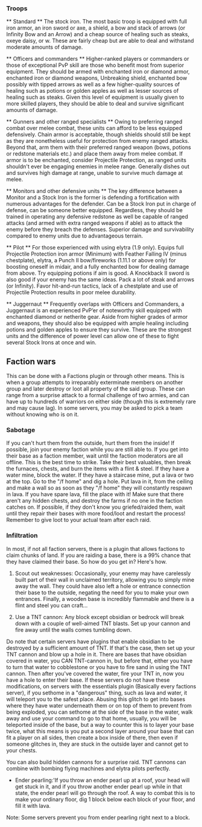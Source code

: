 ### Troops
** Standard **
The stock iron. The most basic troop is equipped with full iron armor, an iron sword or axe, a shield, a bow and stack of arrows (or Infinity Bow and an Arrow) and a cheap source of healing such as steaks, oxeye daisy, or w. These are fairly cheap but are able to deal and withstand moderate amounts of damage.

** Officers and commanders **
Higher-ranked players or commanders or those of exceptional PvP skill are those who benefit most from superior equipment. They should be armed with enchanted iron or diamond armor, enchanted iron or diamond weapons, Unbreaking shield, enchanted bow possibly with tipped arrows as well as a few higher-quality sources of healing such as potions or golden apples as well as lesser sources of healing such as steaks. Given this level of equipment is usually given to more skilled players, they should be able to deal and survive significant amounts of damage.

** Gunners and other ranged specialists **
Owing to preferring ranged combat over melee combat, these units can afford to be less equipped defensively. Chain armor is acceptable, though shields should still be kept as they are nonetheless useful for protection from enemy ranged attacks. Beyond that, arm them with their preferred ranged weapon (bows, potions or redstone materials etc.) and place them away from melee combat. If armor is to be enchanted, consider Projectile Protection, as ranged units shouldn't ever be engaging enemies in melee range. Generally dishes out and survives high damage at range, unable to survive much damage at melee.

** Monitors and other defensive units **
The key difference between a Monitor and a Stock Iron is the former is defending a fortification with numerous advantages for the defender. Can be a Stock Iron put in charge of defense, can be someone better equipped. Regardless, they should be trained in operating any defensive redstone as well be capable of ranged attacks (and armed with extra ranged weapons if able) as to attack the enemy before they breach the defenses. Superior damage and survivability compared to enemy units due to advantageous terrain.

** Pilot **
For those experienced with using elytra (1.9 only). Equips full Projectile Protection iron armor (Minimum) with Feather Falling IV (minus chestplate), elytra, a Punch II bow/fireworks (1.11.1 or above only) for boosting oneself in midair, and a fully enchanted bow for dealing damage from above. Try equipping potions if aim is good. A Knockback II sword is also good if your enemy has the same ideas. Pack a lot of steak and arrows (or Infinity). Favor hit-and-run tactics, lack of a chestplate and use of Projectile Protection results in poor melee durability. 

** Juggernaut **
Frequently overlaps with Officers and Commanders, a Juggernaut is an experienced PvP’er of noteworthy skill equipped with enchanted diamond or netherite gear. Aside from higher grades of armor and weapons, they should also be equipped with ample healing including potions and golden apples to ensure they survive. These are the strongest units and the difference of power level can allow one of these to fight several Stock Irons at once and win.

## Faction wars
This can be done with a Factions plugin or through other means. 
This is when a group attempts to irreparably exterminate members on another group and later destroy or loot all property of the said group. 
These can range from a surprise attack to a formal challenge of two armies, and can have up to hundreds of warriors on either side (though this is extremely rare and may cause lag). 
In some servers, you may be asked to pick a team without knowing who is on it.

### Sabotage
If you can't hurt them from the outside, hurt them from the inside! 
If possible, join your enemy faction while you are still able to.
If you get into their base as a faction member, wait until the faction moderators are all offline. This is the best time to strike.
Take their best valuables, then break the furnaces, chests, and burn the items with a flint & steel. If they have a water mine, block the water. If they have a staircase mine, put a lava or two at the top. Go to the "/f home" and dig a hole. Put lava in it, from the ceiling and make a wall so as soon as they "/f home" they will constantly respawn in lava. If you have spare lava, fill the place with it! Make sure that there aren't any hidden chests, and destroy the farms if no one in the faction catches on. If possible, if they don't know you griefed/raided them, wait until they repair their bases with more food/loot and restart the process! Remember to give loot to your actual team after each raid.

### Infiltration
In most, if not all faction servers, there is a plugin that allows factions to claim chunks of land. If you are raiding a base, there is a 99% chance that they have claimed their base. So how do you get in? Here's how.

1. Scout out weaknesses: Occasionally, your enemy may have carelessly built part of their wall in unclaimed territory, allowing you to simply mine away the wall. They could have also left a hole or entrance connection their base to the outside, negating the need for you to make your own entrances. Finally, a wooden base is incredibly flammable and there is a flint and steel you can craft...

1. Use a TNT cannon: Any block except obsidian or bedrock will break down with a couple of well-aimed TNT blasts. Set up your cannon and fire away until the walls comes tumbling down.

Do note that certain servers have plugins that enable obsidian to be destroyed by a sufficient amount of TNT. If that's the case, then set up your TNT cannon and blow up a hole in it. There are bases that have obsidian covered in water, you CAN TNT-cannon in, but before that, either you have to turn that water to cobblestone or you have to fire sand in using the TNT cannon. Then after you've covered the water, fire your TNT in, now you have a hole to enter their base. If these servers do not have these modifications, on servers with the essentials plugin (Basically every factions server), if you sethome in a "dangerous" thing, such as lava and water, it will teleport you to the safest place. Abusing this glitch to get into bases where they have water underneath them or on top of them to prevent from being exploded, you can sethome at the side of the base in the water, walk away and use your command to go to that home, usually, you will be teleported inside of the base, but a way to counter this is to layer your base twice, what this means is you put a second layer around your base that can fit a player on all sides, then create a box inside of there, then even if someone glitches in, they are stuck in the outside layer and cannot get to your chests.

You can also build hidden cannons for a surprise raid. TNT cannons can combine with bombing flying machines and elytra pilots perfectly.

- Ender pearling:'If you throw an ender pearl up at a roof, your head will get stuck in it, and if you throw another ender pearl up while in that state, the ender pearl will go through the roof. A way to combat this is to make your ordinary floor, dig 1 block below each block of your floor, and fill it with lava.

Note: Some servers prevent you from ender pearling right next to a block.

